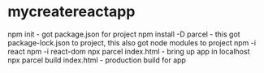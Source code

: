 # mycreatereactapp
npm init - got package.json for project
npm install -D parcel - this got package-lock.json to project, this also got node modules to project
npm -i react
npm -i react-dom
npx parcel index.html - bring up app in localhost
npx parcel build index.html - production build for app
